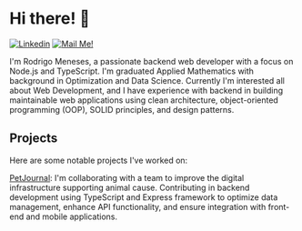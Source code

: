 # Hi there! 👋

[![Linkedin](https://img.shields.io/badge/-Connect-blue?style=flat-square&logo=Linkedin&logoColor=white&link=https://www.linkedin.com/in/rodrigofmeneses/)](https://www.linkedin.com/in/rodrigofmeneses/)
[![Mail Me!](https://img.shields.io/badge/-Contact%20Me!-c14438?style=flat-square&logo=Gmail&logoColor=white&link=mailto:rodrigofmeneses97@gmail.com)](mailto:rodrigofmeneses97@gmail.com)

I'm Rodrigo Meneses, a passionate backend web developer with a focus on Node.js and TypeScript. I'm graduated Applied Mathematics with background in Optimization and Data Science. Currently I'm interested all about Web Development, and I have experience with backend in building maintainable web applications using clean architecture, object-oriented programming (OOP), SOLID principles, and design patterns.

## Projects
Here are some notable projects I've worked on:

[PetJournal](https://github.com/PetJournal): I'm collaborating with a team to improve the digital infrastructure supporting animal cause. Contributing in backend development using TypeScript and Express framework to optimize data management, enhance API functionality, and ensure integration with front-end and mobile applications. 
